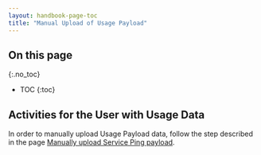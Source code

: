 ```yaml
---
layout: handbook-page-toc
title: "Manual Upload of Usage Payload"
---
```


## On this page
{:.no_toc}

- TOC
{:toc}

## Activities for the User with Usage Data

In order to manually upload Usage Payload data, follow the step described in the page [Manually upload Service Ping payload](https://docs.gitlab.com/ee/user/admin_area/settings/usage_statistics.html#manually-upload-service-ping-payload).
